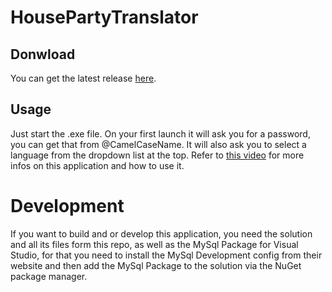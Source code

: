 # HousePartyTranslator
## Donwload
You can get the latest release [here](https://github.com/CamelCaseName/HousePartyTranslator/releases).

## Usage
Just start the .exe file. On your first launch it will ask you for a password, 
you can get that from @CamelCaseName. 
It will also ask you to select a language from the dropdown list at the top. 
Refer to [this video](https://www.youtube.com/watch?v=Si3EU0niGX4) 
for more infos on this application and how to use it.

# Development
If you want to build and or develop this application, 
you need the solution and all its files form this repo, 
as well as the MySql Package for Visual Studio, 
for that you need to install the MySql Development config 
from their website and then add the MySql Package to 
the solution via the NuGet package manager.
